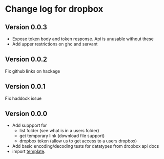 # Change log for dropbox 

## Version 0.0.3

+ Expose token body and token response.
  Api is unusable without these
+ Add upper restrictions on ghc and servant


## Version 0.0.2

Fix github links on hackage

## Version 0.0.1 

Fix haddock issue

## Version 0.0.0 

+ Add suppport for
  + list folder (see what is in a users folder)
  + get temporary link (download file support)
  + dropbox token (allow us to get access to a users dropbox)
+ Add basic encoding/decoding tests for datatypes from dropbox api docs
+ import [template](https://github.com/jappeace/haskell-template-project).

